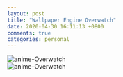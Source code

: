 ```yaml
---
layout: post
title: "Wallpaper Engine Overwatch"
date: 2020-04-30 16:11:13 +0800
comments: true
categories: personal
---
```

![anime-Overwatch](https://photo.weibo.com/2014037263/wbphotos/large/mid/4499457457169808/pid/780bc50fgy1gebwntp5a0j24g00u0b2m)  
![anime-Overwatch](http://r.photo.store.qq.com/psc?/V13NDf2z4CD2IV/jmmX4OKaz9ls*nNN2EORpfdvzsRjORStlpA3HXSbn7FUK46WLPwdjqlta5j0ghE6dpqoLVaB.frbD9DHMzPaPZfVmo5ElHCk3pYugGxMJQ4!/r)  
